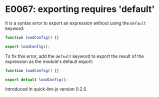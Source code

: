 # E0067: exporting requires 'default'

It is a syntax error to export an expression without using the `default`
keyword:

```javascript
function loadConfig() {}

export loadConfig();
```

To fix this error, add the `default` keyword to export the result of the
expression as the module's default export:

```javascript
function loadConfig() {}

export default loadConfig();
```

Introduced in quick-lint-js version 0.2.0.
